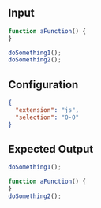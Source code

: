 
## Input
```javascript input
function aFunction() {
}

doSomething1();
doSomething2();
```

## Configuration
```json configuration
{
  "extension": "js",
  "selection": "0-0"
}
```

## Expected Output
```javascript expected output
doSomething1();

function aFunction() {
}
doSomething2();
```
